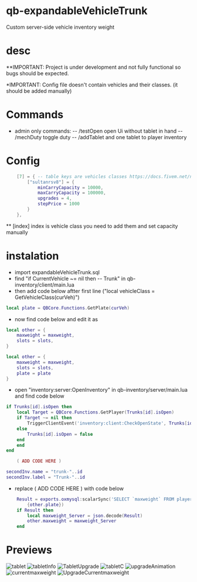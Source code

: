 # qb-expandableVehicleTrunk
Custom server-side vehicle inventory weight

# desc
**IMPORTANT: Project is under development and not fully functional so bugs should be expected.

*IMPORTANT: Config file doesn't contain vehicles and their classes. (it should be added manually)

# Commands
- admin only commands:
   -- /testOpen open Ui without tablet in hand
   -- /mechDuty toggle duty
   -- /addTablet and one tablet to player inventory 

# Config
```lua
    [7] = { -- table keys are vehicles classes https://docs.fivem.net/natives/?_0x29439776AAA00A62
        ["sultanrsv8"] = {
            minCarryCapacity = 10000,
            maxCarryCapacity = 100000,
            upgrades = 4,
            stepPrice = 1000
        }
    },
```
** [index] index is vehicle class you need to add them and set capacity manually

# instalation
* import expandableVehicleTrunk.sql
* find "if CurrentVehicle ~= nil then -- Trunk" in qb-inventory/client/main.lua
* then add code below aftter first line ("local vehicleClass = GetVehicleClass(curVeh)")

```lua
local plate = QBCore.Functions.GetPlate(curVeh)
```

* now find code below and edit it as

```lua
local other = {
    maxweight = maxweight,
    slots = slots,
}
```

```lua
local other = {
    maxweight = maxweight,
    slots = slots,
    plate = plate
}
```

* open "inventory:server:OpenInventory" in qb-inventory/server/main.lua and find code below

```lua
if Trunks[id].isOpen then
    local Target = QBCore.Functions.GetPlayer(Trunks[id].isOpen)
    if Target ~= nil then
        TriggerClientEvent('inventory:client:CheckOpenState', Trunks[id].isOpen, name, id, Trunks[id].label)
    else
        Trunks[id].isOpen = false
    end
    end
end

    ( ADD CODE HERE )

secondInv.name = "trunk-"..id
secondInv.label = "Trunk-"..id
```

* replace ( ADD CODE HERE ) with code below

```lua
    Result = exports.oxmysql:scalarSync('SELECT `maxweight` FROM player_vehicles WHERE plate = ?',
        {other.plate})
    if Result then
        local maxweight_Server = json.decode(Result)
        other.maxweight = maxweight_Server
    end
```


# Previews
![tablet](https://raw.githubusercontent.com/swkeep/qb-expandableVehicleTrunk/main/.github/images/1.jpg)
![tabletInfo](https://raw.githubusercontent.com/swkeep/qb-expandableVehicleTrunk/main/.github/images/2.jpg)
![TabletUpgrade](https://raw.githubusercontent.com/swkeep/qb-expandableVehicleTrunk/main/.github/images/3.jpg)
![tabletC](https://raw.githubusercontent.com/swkeep/qb-expandableVehicleTrunk/main/.github/images/4.jpg)
![upgradeAnimation](https://raw.githubusercontent.com/swkeep/qb-expandableVehicleTrunk/main/.github/images/5.jpg)
![currentmaxweight](https://raw.githubusercontent.com/swkeep/qb-expandableVehicleTrunk/main/.github/images/6.jpg)
![UpgradeCurrentmaxweight](https://raw.githubusercontent.com/swkeep/qb-expandableVehicleTrunk/main/.github/images/7.jpg)

